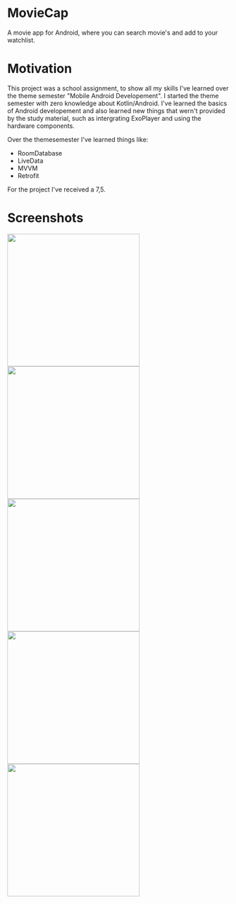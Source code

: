 # MovieCap
A movie app for Android, where you can search movie's and add to your watchlist.

# Motivation
This project was a school assignment, to show all my skills I've learned over the theme semester "Mobile Android Developement". 
I started the theme semester with zero knowledge about Kotlin/Android. I've learned the basics of Android developement and also learned new things that wern't provided by the study material, such as intergrating ExoPlayer and using the hardware components.

Over the themesemester I've learned things like: 
 - RoomDatabase
 - LiveData
 - MVVM
 - Retrofit

For the project I've received a 7,5.

# Screenshots
<img src="https://user-images.githubusercontent.com/59166839/103939558-3d130680-512c-11eb-82d1-64eb53a3b790.png" width="300" /><img src="https://user-images.githubusercontent.com/59166839/103939601-51570380-512c-11eb-9f44-e94b282955b1.png" width="300" /><img src="https://user-images.githubusercontent.com/59166839/103940315-697b5280-512d-11eb-8699-b97690c979fa.png" width="300" />
<img src="https://user-images.githubusercontent.com/59166839/103940642-f3c3b680-512d-11eb-9cf9-837fd08a707b.png" width="300" /><img src="https://user-images.githubusercontent.com/59166839/103940651-f6261080-512d-11eb-9ff0-6a4242f55e0f.png" width="300" />
